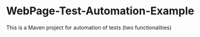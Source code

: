 # WebPage-Test-Automation-Example
This is a Maven project for automation of tests (two functionalities)
